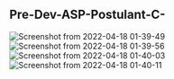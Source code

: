 ## Pre-Dev-ASP-Postulant-C-

![Screenshot from 2022-04-18 01-39-49](https://user-images.githubusercontent.com/70175062/163760664-0ec42963-eea0-494f-911c-73a56b34fb73.png)
![Screenshot from 2022-04-18 01-39-56](https://user-images.githubusercontent.com/70175062/163760673-8cb0cdff-ce9d-4bf5-9e0b-2991089f4fed.png)
![Screenshot from 2022-04-18 01-40-03](https://user-images.githubusercontent.com/70175062/163760678-0bf5a4e5-0764-4274-ab3e-1ebf590d8c77.png)
![Screenshot from 2022-04-18 01-40-11](https://user-images.githubusercontent.com/70175062/163760684-d5d345a2-4f86-4905-afae-5685fa3490a4.png)